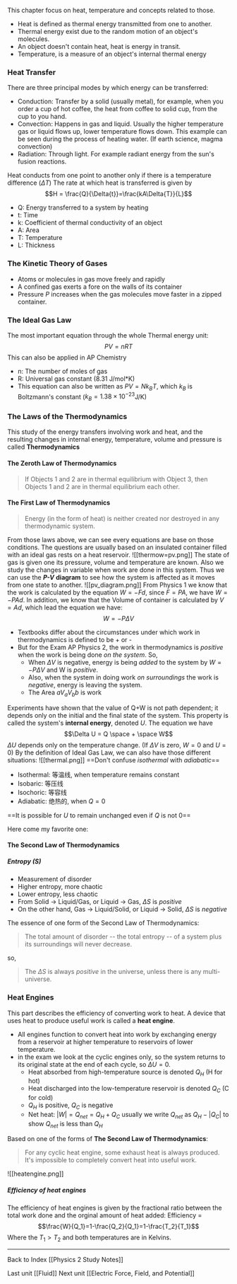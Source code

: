 This chapter focus on heat, temperature and concepts related to those.
- Heat is defined as thermal energy transmitted from one to another.
- Thermal energy exist due to the random motion of an object's molecules.
- An object doesn't contain heat, heat is energy in transit.
- Temperature, is a measure of an object's internal thermal energy

### Heat Transfer
There are three principal modes by which energy can be transferred:
- Conduction: Transfer by a solid (usually metal), for example, when you order a cup of hot coffee, the heat from coffee to solid cup, from the cup to you hand. 
- Convection: Happens in gas and liquid. Usually the higher temperature gas or liquid flows up, lower temperature flows down. This example can be seen during the process of heating water. (If earth science, magma convection)
- Radiation: Through light. For example radiant energy from the sun's fusion reactions.

Heat conducts from one point to another only if there is a temperature difference ($\Delta T$) The rate at which heat is transferred is given by $$H = \frac{Q}{\Delta{t}}=\frac{kA\Delta{T}}{L}$$
- Q: Energy transferred to a system by heating
- t: Time
- k: Coefficient of thermal conductivity of an object
- A: Area
- T: Temperature
- L: Thickness

### The Kinetic Theory of Gases
- Atoms or molecules in gas move freely and rapidly
- A confined gas exerts a fore on the walls of its container
- Pressure $P$ increases when the gas molecules move faster in a zipped container.

### The Ideal Gas Law
The most important equation through the whole Thermal energy unit: $$PV = nRT$$ This can also be applied in AP Chemistry
- n: The number of moles of gas
- R: Universal gas constant (8.31 J/mol*K)
- This equation can also be written as $PV = Nk_BT$, which $k_B$ is Boltzmann's constant ($k_B = 1.38 \times 10^{-23}$J/K)

### The Laws of the Thermodynamics
This study of the energy transfers involving work and heat, and the resulting changes in internal energy, temperature, volume and pressure is called **Thermodynamics**
#### The Zeroth Law of Thermodynamics
>If Objects 1 and 2 are in thermal equilibrium with Object 3, then Objects 1 and 2 are in thermal equilibrium each other.
#### The First Law of Thermodynamics
>Energy (in the form of heat) is neither created nor destroyed in any thermodynamic system.

From those laws above, we can see every equations are base on those conditions. 
The questions are usually based on an insulated container filled with an ideal gas rests on a heat reservoir.
![[thermow=pv.png]]
The state of gas is given one its pressure, volume and temperature are known. Also we study the changes in variable when work are done in this system. Thus we can use the ***P-V*** **diagram** to see how the system is affected as it moves from one state to another.
![[pv_diagram.png]]
From Physics 1 we know that the work is calculated by the equation $W = -Fd$, since $F = PA$, we have $W = -PAd$. In addition, we know that the Volume of container is calculated by $V = Ad$, which lead the equation we have: $$W = -P\Delta V$$
- Textbooks differ about the circumstances under which work in thermodynamics is defined to be + or -
- But for the Exam AP Physics 2, the work in thermodynamics is *positive* when the work is being done *on the system*. So,
	- When $\Delta V$ is negative, energy is being *added* to the system by $W = -P\Delta V$ and W is *positive*.
	- Also, when the system in doing work *on surroundings* the work is *negative*, energy is leaving the system.
	- The Area $aV_aV_bb$ is work

Experiments have shown that the value of Q+W is not path dependent; it depends only on the initial and the final state of the system.  This property is called the system's **internal energy**, denoted $U$. The equation we have $$\Delta U = Q \space + \space W$$ $\Delta U$ depends only on the temperature change. (If $\Delta V$ is zero, $W = 0$ and $U = 0$)
By the definition of Ideal Gas Law, we can also have those different situations:
![[thermal.png]]
==Don't confuse *isothermal* with *adiabatic*==
- Isothermal: 等温线, when temperature remains constant
- Isobaric: 等压线
- Isochoric: 等容线
- Adiabatic: 绝热的, when $Q = 0$

==It is possible for $U$ to remain unchanged even if $Q$ is not 0==

Here come my favorite one:
#### The Second Law of Thermodynamics
##### Entropy (S)
- Measurement of disorder
- Higher entropy, more chaotic
- Lower entropy, less chaotic
- From Solid -> Liquid/Gas, or Liquid -> Gas, $\Delta S$ is *positive*
- On the other hand, Gas -> Liquid/Solid, or Liquid -> Solid, $\Delta S$ is *negative*

The essence of one form of the Second Law of Thermodynamics:
>The total amount of disorder -- the total entropy -- of a system plus its surroundings will never decrease.

so,
>The $\Delta S$ is always *positive* in the universe, unless there is any multi-universe.

### Heat Engines
This part describes the efficiency of converting work to heat. A device that uses heat to produce useful work is called a **heat engine**.
- All engines function to convert heat into work by exchanging energy from a reservoir at higher temperature to reservoirs of lower temperature.
- in the exam we look at the cyclic engines only, so the system returns to its original state at the end of each cycle, so $\Delta U = 0$.
	- Heat absorbed from high-temperature source is denoted $Q_H$ (H for hot)
	- Heat discharged into the low-temperature reservoir is denoted $Q_C$ (C for cold)
	- $Q_H$ is positive, $Q_C$ is negative
	- Net heat: $|W| = Q_{net}  = Q_H + Q_C$ usually we write $Q_{net}$ as $Q_H-|Q_C|$ to show $Q_{net}$ is less than $Q_H$

Based on one of the forms of **The Second Law of Thermodynamics**:
>For any cyclic heat engine, some exhaust heat is always produced. It's impossible to completely convert heat into useful work.

![[heatengine.png]]

##### Efficiency of heat engines
The efficiency of heat engines is given by the fractional ratio between the total work done and the orginal amount of heat added:
Efficiency = $$\frac{W}{Q_1}=1-\frac{Q_2}{Q_1}=1-\frac{T_2}{T_1}$$
Where the $T_1 > T_2$ and both temperatures are in Kelvins.

---
Back to Index [[Physics 2 Study Notes]]

Last unit [[Fluid]] Next unit [[Electric Force, Field, and Potential]]